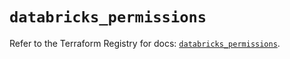 # `databricks_permissions`

Refer to the Terraform Registry for docs: [`databricks_permissions`](https://registry.terraform.io/providers/databricks/databricks/1.91.0/docs/resources/permissions).
